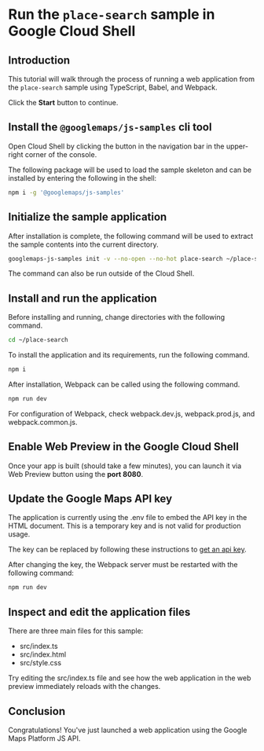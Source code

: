 # Run the `place-search` sample in Google Cloud Shell

<walkthrough-tutorial-duration duration="10"/>

## Introduction

This tutorial will walk through the process of running a web application from
the `place-search` sample using TypeScript, Babel, and Webpack.

Click the **Start** button to continue.

## Install the `@googlemaps/js-samples` cli tool

Open Cloud Shell by clicking the
<walkthrough-cloud-shell-icon></walkthrough-cloud-shell-icon> button in the
navigation bar in the upper-right corner of the console.

The following package will be used to load the sample skeleton and can be
installed by entering the following in the shell:

```bash
npm i -g '@googlemaps/js-samples'
```

## Initialize the sample application

After installation is complete, the following command will be used to extract
the sample contents into the current directory.

```bash
googlemaps-js-samples init -v --no-open --no-hot place-search ~/place-search
```

The command can also be run outside of the Cloud Shell.

## Install and run the application

Before installing and running, change directories with the following command.

```bash
cd ~/place-search
```

To install the application and its requirements, run the following command.

```bash
npm i
```

After installation, Webpack can be called using the following command.

```bash
npm run dev
```

For configuration of Webpack, check
<walkthrough-editor-open-file filePath="place-search/webpack.dev.js">webpack.dev.js</walkthrough-editor-open-file>,
<walkthrough-editor-open-file filePath="place-search/webpack.prod.js">webpack.prod.js</walkthrough-editor-open-file>,
and
<walkthrough-editor-open-file filePath="place-search/webpack.common.js">webpack.common.js</walkthrough-editor-open-file>.

## Enable Web Preview in the Google Cloud Shell

Once your app is built (should take a few minutes), you can launch it via
<walkthrough-spotlight-pointer target="cloudshell" spotlightId="devshell-web-preview-button">Web
Preview button</walkthrough-spotlight-pointer> using the **port 8080**.

## Update the Google Maps API key

The application is currently using the
<walkthrough-editor-open-file filePath="place-search/.env">.env</walkthrough-editor-open-file>
file to embed the API key in the HTML document. This is a temporary key and is
not valid for production usage.

The key can be replaced by following these instructions to
[get an api key](https://developers.google.com/maps/documentation/javascript/get-api-key).

After changing the key, the Webpack server must be restarted with the following
command:

```bash
npm run dev
```

## Inspect and edit the application files

There are three main files for this sample:

*   <walkthrough-editor-open-file filePath="place-search/src/index.ts">src/index.ts</walkthrough-editor-open-file>
*   <walkthrough-editor-open-file filePath="place-search/src/index.html">src/index.html</walkthrough-editor-open-file>
*   <walkthrough-editor-open-file filePath="place-search/src/style.css">src/style.css</walkthrough-editor-open-file>

Try editing the <walkthrough-editor-open-file filePath="place-search/src/index.ts">src/index.ts</walkthrough-editor-open-file> file and see how the web application in the web preview immediately reloads with the changes.

## Conclusion

<walkthrough-conclusion-trophy></walkthrough-conclusion-trophy>

Congratulations! You've just launched a web application using the Google Maps
Platform JS API.
